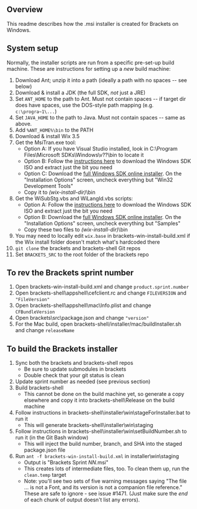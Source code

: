 ## Overview
This readme describes how the .msi installer is created for Brackets on Windows.


## System setup
Normally, the installer scripts are run from a specific pre-set-up build machine. These are instructions for setting up a _new_ build machine:

1. Download Ant; unzip it into a path (ideally a path with no spaces -- see below)
2. Download & install a JDK (the full SDK, _not_ just a JRE)
3. Set `ANT_HOME` to the path to Ant. Must not contain spaces -- if target dir does have spaces, use the DOS-style path mapping (e.g. `c:\progra~1\...`)
4. Set `JAVA_HOME` to the path to Java. Must not contain spaces -- same as above.
5. Add `%ANT_HOME%\bin` to the PATH
6. Download & install Wix 3.5
7. Get the MsiTran.exe tool:
    * Option A: If you have Visual Studio installed, look in C:\Program Files\Microsoft SDKs\Windows\v??\bin to locate it
    * Option B: Follow the [instructions here](http://www.geektieguy.com/2010/03/13/create-a-multi-lingual-multi-language-msi-using-wix-and-custom-build-scripts/) to
      download the Windows SDK ISO and extract just the bit you need
    * Option C: Download the [full Windows SDK online installer](http://www.microsoft.com/en-us/download/details.aspx?id=3138). On
       the "Installation Options" screen, uncheck everything but "Win32 Development Tools"
    * Copy it to _(wix-install-dir)_\bin
8. Get the WiSubStg.vbs and WiLangId.vbs scripts:
    * Option A: Follow the [instructions here](http://www.geektieguy.com/2010/03/13/create-a-multi-lingual-multi-language-msi-using-wix-and-custom-build-scripts/) to
      download the Windows SDK ISO and extract just the bit you need
    * Option B: Download the [full Windows SDK online installer](http://www.microsoft.com/en-us/download/details.aspx?id=3138). On
      the "Installation Options" screen, uncheck everything but "Samples"
    * Copy these two files to _(wix-install-dir)_\bin
9. You may need to locally edit `wix.base` in brackets-win-install-build.xml if the Wix install folder doesn't match what's hardcoded there
10. `git clone` the brackets and brackets-shell Git repos
11. Set `BRACKETS_SRC` to the root folder of the brackets repo


## To rev the Brackets sprint number
1. Open brackets-win-install-build.xml and change `product.sprint.number`
2. Open brackets-shell\appshell\cefclient.rc and change `FILEVERSION` and `"FileVersion"`
3. Open brackets-shell\appshell\mac\Info.plist and change `CFBundleVersion`
4. Open brackets\src\package.json and change `"version"`
5. For the Mac build, open brackets-shell/installer/mac/buildInstaller.sh and change `releaseName`

## To build the Brackets installer
1. Sync both the brackets and brackets-shell repos
    * Be sure to update submodules in brackets
    * Double check that your git status is clean
2. Update sprint number as needed (see previous section)
3. Build brackets-shell
    * This cannot be done on the build machine yet, so generate a copy elsewhere and copy it into brackets-shell\Release
      on the build machine
4. Follow instructions in brackets-shell\installer\win\stageForInstaller.bat to run it
    * This will generate brackets-shell\installer\win\staging
5. Follow instructions in brackets-shell\installer\win\setBuildNumber.sh to run it (in the Git Bash window)
    * This will inject the build number, branch, and SHA into the staged package.json file
6. Run `ant -f brackets-win-install-build.xml` in installer\win\staging
    * Output is "Brackets Sprint _NN_.msi"
    * This creates lots of intermediate files, too. To clean them up, run the `clean.temp` target
    * Note: you'll see two sets of five warning messages saying "The file ... is not a Font, and its version is not a
      companion file reference." These are safe to ignore - see issue #1471.
      (Just make sure the *end* of each chunk of output doesn't list any errors).
